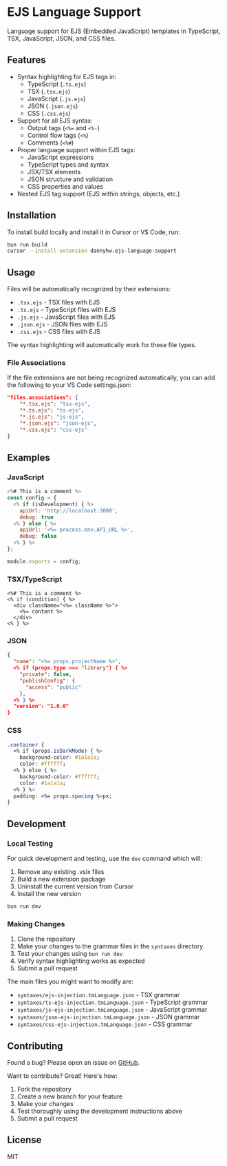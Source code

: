 # EJS Language Support

Language support for EJS (Embedded JavaScript) templates in TypeScript, TSX, JavaScript, JSON, and CSS files.

## Features

- Syntax highlighting for EJS tags in:
  - TypeScript (`.ts.ejs`)
  - TSX (`.tsx.ejs`)
  - JavaScript (`.js.ejs`)
  - JSON (`.json.ejs`)
  - CSS (`.css.ejs`)
- Support for all EJS syntax:
  - Output tags (`<%=` and `<%-`)
  - Control flow tags (`<%`)
  - Comments (`<%#`)
- Proper language support within EJS tags:
  - JavaScript expressions
  - TypeScript types and syntax
  - JSX/TSX elements
  - JSON structure and validation
  - CSS properties and values
- Nested EJS tag support (EJS within strings, objects, etc.)

## Installation

To install build locally and install it in Cursor or VS Code, run:

```bash
bun run build
cursor --install-extension dannyhw.ejs-language-support
```

## Usage

Files will be automatically recognized by their extensions:

- `.tsx.ejs` - TSX files with EJS
- `.ts.ejs` - TypeScript files with EJS
- `.js.ejs` - JavaScript files with EJS
- `.json.ejs` - JSON files with EJS
- `.css.ejs` - CSS files with EJS

The syntax highlighting will automatically work for these file types.

### File Associations

If the file extensions are not being recognized automatically, you can add the following to your VS Code settings.json:

```json
"files.associations": {
    "*.tsx.ejs": "tsx-ejs",
    "*.ts.ejs": "ts-ejs",
    "*.js.ejs": "js-ejs",
    "*.json.ejs": "json-ejs",
    "*.css.ejs": "css-ejs"
}
```

## Examples

### JavaScript

```javascript
<%# This is a comment %>
const config = {
  <% if (isDevelopment) { %>
    apiUrl: 'http://localhost:3000',
    debug: true
  <% } else { %>
    apiUrl: '<%= process.env.API_URL %>',
    debug: false
  <% } %>
};

module.exports = config;
```

### TSX/TypeScript

```tsx
<%# This is a comment %>
<% if (condition) { %>
  <div className="<%= className %>">
    <%= content %>
  </div>
<% } %>
```

### JSON

```json
{
  "name": "<%= props.projectName %>",
  <% if (props.type === "library") { %>
    "private": false,
    "publishConfig": {
      "access": "public"
    },
  <% } %>
  "version": "1.0.0"
}
```

### CSS

```css
.container {
  <% if (props.isDarkMode) { %>
    background-color: #1a1a1a;
    color: #ffffff;
  <% } else { %>
    background-color: #ffffff;
    color: #1a1a1a;
  <% } %>
  padding: <%= props.spacing %>px;
}
```

## Development

### Local Testing

For quick development and testing, use the `dev` command which will:

1. Remove any existing .vsix files
2. Build a new extension package
3. Uninstall the current version from Cursor
4. Install the new version

```bash
bun run dev
```

### Making Changes

1. Clone the repository
2. Make your changes to the grammar files in the `syntaxes` directory
3. Test your changes using `bun run dev`
4. Verify syntax highlighting works as expected
5. Submit a pull request

The main files you might want to modify are:

- `syntaxes/ejs-injection.tmLanguage.json` - TSX grammar
- `syntaxes/ts-ejs-injection.tmLanguage.json` - TypeScript grammar
- `syntaxes/js-ejs-injection.tmLanguage.json` - JavaScript grammar
- `syntaxes/json-ejs-injection.tmLanguage.json` - JSON grammar
- `syntaxes/css-ejs-injection.tmLanguage.json` - CSS grammar

## Contributing

Found a bug? Please open an issue on [GitHub](https://github.com/dannyhw/ejs-langauge-tools).

Want to contribute? Great! Here's how:

1. Fork the repository
2. Create a new branch for your feature
3. Make your changes
4. Test thoroughly using the development instructions above
5. Submit a pull request

## License

MIT
